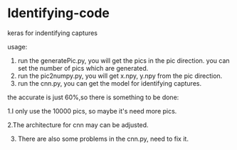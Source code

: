 # Identifying-code
keras for indentifying captures

usage:
1. run the generatePic.py, you will get the pics in the pic direction.
    you can set the number of pics which are generated.
2. run the pic2numpy.py, you will get x.npy, y.npy from the pic direction.
3. run the cnn.py, you can get the model for identifying captures.




the accurate is just 60%,so there is something to be done:

1.I only use the 10000 pics, so maybe it's need more pics.

2.The architecture for cnn may can be adjusted.

3. There are also some problems in the cnn.py, need to fix it.
